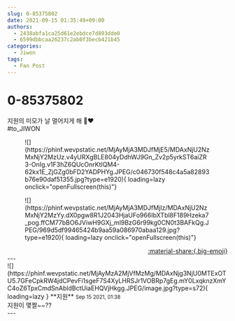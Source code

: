 ```yaml
---
slug: 0-85375802
date: 2021-09-15 01:35:49+09:00
authors:
  - 2438abfa1ca25d61e2ebdce7d893dde0
  - 6599dbbcaa26237c2ab0f3becb421b45
categories:
  - Jiwon
tags:
  - Fan Post
---
```


# 0-85375802

<div class="post-container" markdown="1">
<div class="content-container md-sidebar__scrollwrap" markdown="1">

지원의 미모가 날 멀어지게 해 🌻♥️<br>\#to_JIWON
<figure markdown="1">
![](https://phinf.wevpstatic.net/MjAyMjA3MDJfMjE5/MDAxNjU2NzMxNjY2MzUz.v4yURXgBLE804yDdhWJ9Gn_Zv2p5yrkST6aiZR3-OnIg.v1F3hZ6QUcOnrKtIQM4-62kx1E_ZjGZg0bFD2YADPHYg.JPEG/c046730f548c4a5a82893b76e90daf51355.jpg?type=e1920){ loading=lazy onclick="openFullscreen(this)"}
</figure>

<figure markdown="1">
![](https://phinf.wevpstatic.net/MjAyMjA3MDJfMjIz/MDAxNjU2NzMxNjY2MzYy.dX0pgw8R1J2043HjaUFo966IbXTbl8F189Hzeka7_pog.ffCM77bBO6JViwH9GXj_ml9BzG6r99kg0CN0t3BAFkQg.JPEG/969d5df99465424b9aa59a086970abaa129.jpg?type=e1920){ loading=lazy onclick="openFullscreen(this)"}
</figure>


</div>
</div>

<div style="text-align: right;" markdown="1">
<a href="https://weverse.io/fromis9/fanpost/0-85375802" style="text-align: right;">:material-share:{.big-emoji}</a>
</div>
---

<div class="comments-container md-sidebar__scrollwrap" markdown="1">
<div class="comment" markdown="1">
<div class='id-container' markdown="1">
![](https://phinf.wevpstatic.net/MjAyMzA2MjVfMzMg/MDAxNjg3NjU0MTExOTU5.7GFeCpkRW4jdCPevFi1sgeF7S4XyLHRSJr1VOBRp7gEg.mY0LxqknzXmYC4oZ6TpxCmdSnAbldBctUiaEHQVjHkgg.JPEG/image.jpg?type=s72){ loading=lazy }
**<span class="artist">지원</span>** <small>Sep 15 2021, 01:38</small><br>
</div>
<div class='comment-body' markdown="1">
지원이 몇짤~~??
</div>
</div>
</div>
---
